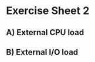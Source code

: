 Exercise Sheet 2
================

A) External CPU load
--------------------







B) External I/O load
--------------------